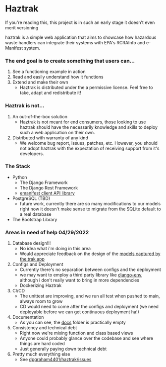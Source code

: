 # Haztrak

If you're reading this, this project is in such an early stage it doesn't even merit versioning

haztrak is a simple web application that aims to showcase how hazardous waste handlers can integrate their systems with
EPA's RCRAInfo and e-Manifest system.

### The end goal is to create something that users can...

1. See a functioning example in action
3. Read and easily understand how it functions
5. Extend and make their own
    - Haztrak is distributed under the a permissive license. Feel free to take, adapt and redistribute it!

### Haztrak is not...

1. An out-of-the-box solution
    - Haztrak is not meant for end consumers, those looking to use haztrak should have the necessarily knowledge and
      skills to deploy such a web application on their own.
3. Distributed with warranty of any kind
    - We welcome bug report, issues, patches, etc. However, you should not adopt haztrak with the expectation of
      receiving support from it's developers.

### The Stack

- Python
    - The Django Framework
    - The Django Rest Framework
    - [emanifest client API library](https://github.com/USEPA/e-manifest/tree/master/emanifest-py)
- PostgreSQL (TBD)
    - future work, currently there are so many modifications to our models right now it doesn't make sense to
      migrate from the SQLite default to a real database
- The Bootstrap Library

### Areas in need of help 04/29/2022

1. Database design!!!
    - No idea what i'm doing in this area
    - Would appreciate feedback on the design of the [models captured by the trak app](./apps/trak/models.py)
2. Configs and Deployment
    - Currently there's no separation between configs and the deployment
    - we may want to employ a third party library like [django-env](https://pypi.org/project/django-env/), although i
      don't really want to bring in more dependencies
    - Dockerizing Haztrak
3. CI/CD
    - The unittest are improving, and we run all test when pushed to main, always room to grow
    - CD would need to come after the configs and deployment (we need deployable before we can get continuous
      deployment ha!)
4. Documentation
    - As you can see, the [docs](./docs) folder is practically empty
5. Consistency and technical debt
    - Right now we're mixing function and class based views
    - Anyone could probably glance over the codebase and see where things are hard coded
    - Just generally paying down technical debt
6. Pretty much everything else
    - See [dpgraham4401/haztrak/issues](https://github.com/dpgraham4401/haztrak/issues)
